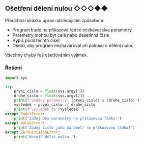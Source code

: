 ## Ošetření dělení nulou ◇◇◇◆◆

Předchozí ukázku uprav následujícím způsobem:

- Program bude na příkazové řádce očekávat dva parametry
- Parametry mohou být celá nebo desetinná čísla
- Vypiš podíl těchto čísel
- Ošetři, aby program nezhavaroval při pokusu o dělení nulou

Všechny chyby řeš ošetřováním výjimek.

### Řešení

```python
import sys

try:
    prvni_cislo = float(sys.argv[1])
    druhe_cislo = float(sys.argv[2])
    print(f'Zadány parametry: {prvni_cislo} a {druhe_cislo}')
    vysledek = prvni_cislo // druhe_cislo
    print(f'vysledek je {vysledek}')
except IndexError:
    print('Zadej dva parametry na příkazovou řádku!')
except ValueError:
    print('Zadej číslo jako parametr na příkazovou řádku!')
except ZeroDivisionError:
    print('Nesmíš dělit nulou.')
```
